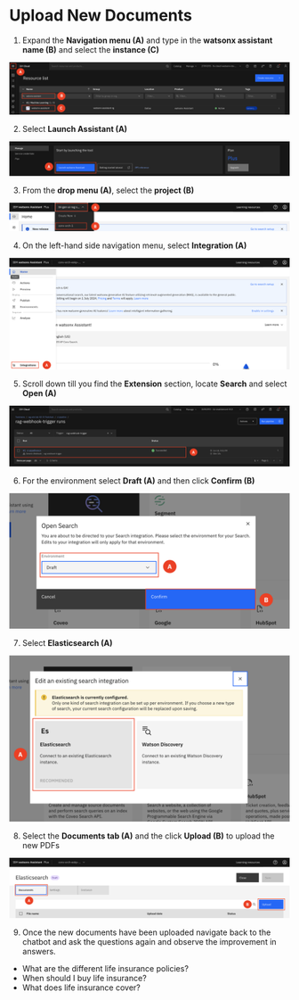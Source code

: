 # Upload New Documents

1. Expand the **Navigation menu (A)** and type in the **watsonx assistant name (B)** and select the **instance (C)**

![alt text](../images/3.2.1.png)

2. Select **Launch Assistant (A)** 

![alt text](../images/3.2.2.png)

3. From the **drop menu (A)**, select the **project (B)**

![alt text](../images/3.2.3.png)

4. On the left-hand side navigation menu, select **Integration (A)**

![alt text](../images/3.2.4.png)

5. Scroll down till you find the **Extension** section, locate **Search** and select **Open (A)**

![alt text](../images/2.5.5.png)

6. For the environment select **Draft (A)** and then click **Confirm (B)**

![alt text](../images/3.2.6.png)

7. Select **Elasticsearch (A)**

![alt text](../images/3.2.7.png)

8. Select the **Documents tab (A)** and the click **Upload (B)** to upload the new PDFs

![alt text](../images/3.2.8.png)

9. Once the new documents have been uploaded navigate back to the chatbot and ask the questions again and observe the improvement in answers. 
* What are the different life insurance policies?
* When should I buy life insurance? 
* What does life insurance cover?
